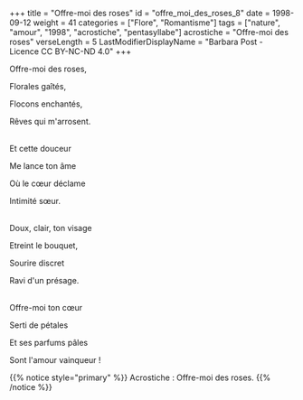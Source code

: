 +++
title = "Offre-moi des roses"
id = "offre_moi_des_roses_8"
date = 1998-09-12
weight = 41
categories = ["Flore", "Romantisme"]
tags = ["nature", "amour", "1998", "acrostiche", "pentasyllabe"]
acrostiche = "Offre-moi des roses"
verseLength = 5
LastModifierDisplayName = "Barbara Post - Licence CC BY-NC-ND 4.0"
+++

Offre-moi des roses,

Florales gaîtés,

Flocons enchantés,

Rêves qui m'arrosent.

 \
Et cette douceur

Me lance ton âme

Où le cœur déclame

Intimité sœur.

 \
Doux, clair, ton visage

Etreint le bouquet,

Sourire discret

Ravi d'un présage.

 \
Offre-moi ton cœur

Serti de pétales

Et ses parfums pâles

Sont l'amour vainqueur !

{{% notice style="primary" %}}
Acrostiche : Offre-moi des roses.
{{% /notice %}}
